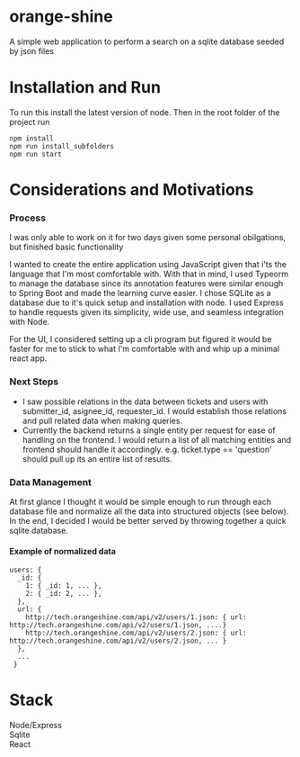 # orange-shine

A simple web application to perform a search on a sqlite database seeded by json files

# Installation and Run
To run this install the latest version of node.
Then in the root folder of the project run
```
npm install
npm run install_subfolders
npm run start
```

# Considerations and Motivations

### Process
I was only able to work on it for two days given some personal obilgations, but finished basic functionality

I wanted to create the entire application using JavaScript given that i'ts the language that I'm most comfortable with. With that in mind, I used Typeorm to manage the database since its annotation features were similar enough to Spring Boot and made the learning curve easier. I chose SQLite as a database due to it's quick setup and installation with node. I used Express to handle requests given its simplicity, wide use, and seamless integration with Node.

For the UI, I considered setting up a cli program but figured it would be faster for me to stick to what I'm comfortable with and whip up a minimal react app.

### Next Steps
- I saw possible relations in the data between tickets and users with submitter_id, asignee_id, requester_id. I would establish those relations and pull related data when making queries.
- Currently the backend returns a single entity per request for ease of handling on the frontend. I would return a list of all matching entities and frontend should handle it accordingly. e.g. ticket.type == 'question' should pull up its an entire list of results.

### Data Management
At first glance I thought it would be simple enough to run through each database file and normalize all the data into structured objects (see below). In the end, I decided I would be better served by throwing together a quick sqlite database.

#### Example of normalized data
```
users: {
  _id: {
    1: { _id: 1, ... },
    2: { _id: 2, ... },
  },
  url: {
    http://tech.orangeshine.com/api/v2/users/1.json: { url: http://tech.orangeshine.com/api/v2/users/1.json, ....}
    http://tech.orangeshine.com/api/v2/users/2.json: { url: http://tech.orangeshine.com/api/v2/users/2.json, ... }
  },
  ...
 }
 ```



# Stack
Node/Express \
Sqlite \
React


